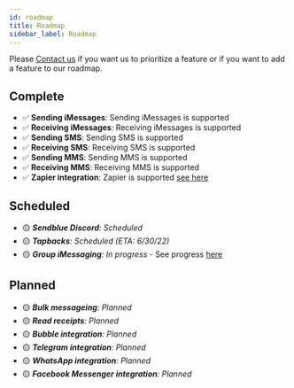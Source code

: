 ```yaml
---
id: roadmap
title: Roadmap
sidebar_label: Roadmap
---
```


Please [Contact us](mailto:support@sendblue.co) if you want us to prioritize a feature or if you want to add a feature to our roadmap.

## Complete
 - ✅ **Sending iMessages**: Sending iMessages is supported
 - ✅ **Receiving iMessages**: Receiving iMessages is supported
 - ✅ **Sending SMS**: Sending SMS is supported
 - ✅ **Receiving SMS**: Receiving SMS is supported
 - ✅ **Sending MMS**: Sending MMS is supported
 - ✅ **Receiving MMS**: Receiving MMS is supported
 - ✅ **Zapier integration**: Zapier is supported [see here](/docs/zapier)

## Scheduled
 - 🟡 _**Sendblue Discord**: Scheduled_
 - 🟡 _**Tapbacks**: Scheduled (ETA: 6/30/22)_
 - 🟡 _**Group iMessaging**: In progress_ - See progress [here](/docs/groups)

## Planned
 - 🟡 _**Bulk messageing**: Planned_
 - 🟡 _**Read receipts**: Planned_
 - 🟡 _**Bubble integration**: Planned_
 - 🟡 _**Telegram integration**: Planned_
 - 🟡 _**WhatsApp integration**: Planned_
 - 🟡 _**Facebook Messenger integration**: Planned_
